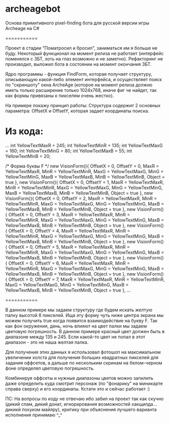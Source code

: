 archeagebot
===========

Основа примитивного pixel-finding бота для русской версии игры Archeage на C#

===========

Проект в стадии "Поматросил и бросил", заниматься им я больше не буду. Некоторый функционал на момент релиза не работает (интерфейс поменялся с ЗБТ, хоть на глаз возможно и не заметно). Рефакторинг не производил, выложил бота в состоянии на момент окончания ЗБТ.

Ядро программы - функция FindForm, которая получает структуру, описывающую какой-либо элемент интерфейса, и осуществляет поиск по "скриншоту" окна ArcheAge (которое на момент релиза должно иметь только расширение только 1024х768, иначе фиг че найдет, так как формы привязаны к пикселям очень жестко).

На примере покажу принцип работы:
Структура содержит 2 основных параметра: OffsetX и OffsetY, которая задает координаты поиска.

Из кода:
===========

...
int YellowTextMaxR = 245;
int YellowTextMinR = 135;
int YellowTextMaxG = 160;
int YellowTextMinG = 80;
int YellowTextMaxB = 55;
int YellowTextMinB = 20;

/* Форма буквы F */
new VisionForm(){
    OffsetX = 0, 
    OffsetY = 0, 
    MaxR = YellowTextMaxR,
    MinR = YellowTextMinR,
    MaxG = YellowTextMaxG,
    MinG = YellowTextMinG,
    MaxB = YellowTextMaxB,
    MinB = YellowTextMinB,
    Object = true
},
new VisionForm(){
    OffsetX = 0, 
    OffsetY = 1, 
    MaxR = YellowTextMaxR,
    MinR = YellowTextMinR,
    MaxG = YellowTextMaxG,
    MinG = YellowTextMinG,
    MaxB = YellowTextMaxB,
    MinB = YellowTextMinB,
    Object = true
},
new VisionForm(){
    OffsetX = 0, 
    OffsetY = 2, 
    MaxR = YellowTextMaxR,
    MinR = YellowTextMinR,
    MaxG = YellowTextMaxG,
    MinG = YellowTextMinG,
    MaxB = YellowTextMaxB,
    MinB = YellowTextMinB,
    Object = true
},
new VisionForm(){
    OffsetX = 0, 
    OffsetY = 3, 
    MaxR = YellowTextMaxR,
    MinR = YellowTextMinR,
    MaxG = YellowTextMaxG,
    MinG = YellowTextMinG,
    MaxB = YellowTextMaxB,
    MinB = YellowTextMinB,
    Object = true
},
new VisionForm(){
    OffsetX = 0, 
    OffsetY = 4, 
    MaxR = YellowTextMaxR,
    MinR = YellowTextMinR,
    MaxG = YellowTextMaxG,
    MinG = YellowTextMinG,
    MaxB = YellowTextMaxB,
    MinB = YellowTextMinB,
    Object = true
},
new VisionForm(){
    OffsetX = 0, 
    OffsetY = 5, 
    MaxR = YellowTextMaxR,
    MinR = YellowTextMinR,
    MaxG = YellowTextMaxG,
    MinG = YellowTextMinG,
    MaxB = YellowTextMaxB,
    MinB = YellowTextMinB,
    Object = true
},
new VisionForm(){
    OffsetX = 0, 
    OffsetY = 6, 
    MaxR = YellowTextMaxR,
    MinR = YellowTextMinR,
    MaxG = YellowTextMaxG,
    MinG = YellowTextMinG,
    MaxB = YellowTextMaxB,
    MinB = YellowTextMinB,
    Object = true
},
new VisionForm(){
    OffsetX = 0, 
    OffsetY = 7, 
    MaxR = YellowTextMaxR,
    MinR = YellowTextMinR,
    MaxG = YellowTextMaxG,
    MinG = YellowTextMinG,
    MaxB = YellowTextMaxB,
    MinB = YellowTextMinB,
    Object = true
},
...

===========

В данном примере мы задаем структуру где будем искать желтую палку высотой 8 пикселей. Ища эту форму чуть ниже центра экрана мы можем получить true когда появится взаимодействие на букву F. Так как фон окружения, день, ночь влияют на цвет палки мы задаем цветовую погрешность. В данном примере красный цвет должен быть в диапазоне между 135 и 245. Если какой-то цвет не попал в этот диапазон - это не наша желтая палка.

Для получения этих данных я использовал фотошоп на максимальном увеличении холста для получения больших квадратных пикселей для задания оффсетов, а дальше по нескольким скринам на белом-черном фоне определял цветовую погрешность.

Комбинируя оффсеты и нужные диапазоны цветов можно запилить даже определить куда смотрит персонаж (по "фонарику" на миникарте справа сверху) и его координаты. Кстати это и сейчас работает :)

ПС: На вопросы по коду не отвечаю ибо забил на проект так как скучно (дикий спам, дикий донат, игнорирования возможностей хакщилда... дикикй похуизм майлру), критику при объяснения лучшего варианта исполнения принимаю ^_^
